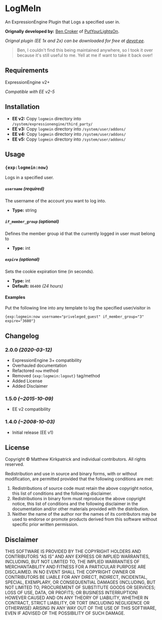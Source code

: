 # LogMeIn

An ExpressionEngine Plugin that Logs a specified user in.

**Orignally developed by:** <a href="https://github.com/bencroker" target="_blank" title="Ben Croker on GitHub">Ben Croker</a> of <a href="https://putyourlightson.com/" target="_blank" title="Check out Ben Croker's company!">PutYourLightsOn</a>.

*Orignal plugin (EE 1x and 2x) can be downloaded for free at <a href="https://devot-ee.com/add-ons/logmein" target="_blank" title="Visit devot:ee">devot:ee</a>.*

> Ben,
> I couldn't find this being maintained anywhere, so I took it over because it's still useful to me. Yell at me if want to take it back over!

## Requirements

ExpressionEngine v2+

*Compatible with EE v2-5*

## Installation

- **EE v2:** Copy `logmein` directory into `/system/expressionengine/third_party/`
- **EE v3:** Copy `logmein` directory into `/system/user/addons/`
- **EE v4:** Copy `logmein` directory into `/system/user/addons/`
- **EE v5:** Copy `logmein` directory into `/system/user/addons/`

## Usage

### `{exp:logmein:now}`

Logs in a specified user.

##### `username` *(required)*

The username of the account you want to log into.

- **Type:** string

##### `if_member_group` *(optional)*

Defines the member group id that the currently logged in user must belong to

- **Type:** int

##### `expire` *(optional)*

Sets the cookie expiration time (in seconds).

- **Type:** int
- **Default:** `86400` *(24 hours)*

#### Examples

Put the following line into any template to log the specified user/visitor in

```
{exp:logmein:now username="priveleged_guest" if_member_group="3" expire="3600"}
```

## Changelog

### 2.0.0 *(2020-03-12)*

- ExpressionEngine 3+ compatibility
- Overhauled documentation
- Refactored `now` method
- Removed `{exp:logmein:logout}` tag/method
- Added License
- Added Disclaimer

### 1.5.0 *(~2015-10-09)*

- EE v2 compatibility

### 1.4.0 *(~2008-10-03)*

- Initial release (EE v1)

## License

Copyright © Matthew Kirkpatrick and individual contributors. All rights reserved.

Redistribution and use in source and binary forms, with or without modification, are permitted provided that the following conditions are met:

1. Redistributions of source code must retain the above copyright notice, this list of conditions and the following disclaimer.
2. Redistributions in binary form must reproduce the above copyright notice, this list of conditions and the following disclaimer in the documentation and/or other materials provided with the distribution.
3. Neither the name of the author nor the names of its contributors may be used to endorse or promote products derived from this software without specific prior written permission.

## Disclaimer

THIS SOFTWARE IS PROVIDED BY THE COPYRIGHT HOLDERS AND CONTRIBUTORS “AS IS” AND ANY EXPRESS OR IMPLIED WARRANTIES, INCLUDING, BUT NOT LIMITED TO, THE IMPLIED WARRANTIES OF MERCHANTABILITY AND FITNESS FOR A PARTICULAR PURPOSE ARE DISCLAIMED. IN NO EVENT SHALL THE COPYRIGHT OWNER OR CONTRIBUTORS BE LIABLE FOR ANY DIRECT, INDIRECT, INCIDENTAL, SPECIAL, EXEMPLARY, OR CONSEQUENTIAL DAMAGES (INCLUDING, BUT NOT LIMITED TO, PROCUREMENT OF SUBSTITUTE GOODS OR SERVICES; LOSS OF USE, DATA, OR PROFITS; OR BUSINESS INTERRUPTION) HOWEVER CAUSED AND ON ANY THEORY OF LIABILITY, WHETHER IN CONTRACT, STRICT LIABILITY, OR TORT (INCLUDING NEGLIGENCE OR OTHERWISE) ARISING IN ANY WAY OUT OF THE USE OF THIS SOFTWARE, EVEN IF ADVISED OF THE POSSIBILITY OF SUCH DAMAGE.
